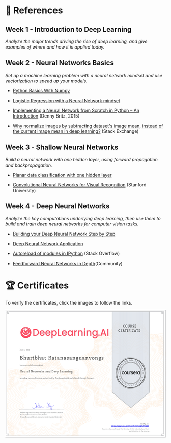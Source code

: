 # 📑 References


## Week 1 - Introduction to Deep Learning
*Analyze the major trends driving the rise of deep learning, and give examples of where and how it is applied today.*


## Week 2 - Neural Networks Basics 
*Set up a machine learning problem with a neural network mindset and use vectorization to speed up your models.*

- [Python Basics With Numpy](https://github.com/Bhuribhat/Neural-Networks-and-Deep-Learning/blob/main/1_Python_Basics_with_Numpy.ipynb)

- [Logistic Regression with a Neural Network mindset](https://github.com/Bhuribhat/Neural-Networks-and-Deep-Learning/blob/main/2_Logistic_Regression_with_Neural_Network.ipynb)

- [Implementing a Neural Network from Scratch in Python – An Introduction](https://github.com/dennybritz/nn-from-scratch) (Denny Britz, 2015)

- [Why normalize images by subtracting dataset's image mean, instead of the current image mean in deep learning?](https://stats.stackexchange.com/questions/211436/why-normalize-images-by-subtracting-datasets-image-mean-instead-of-the-current) (Stack Exchange)


## Week 3 - Shallow Neural Networks 
*Build a neural network with one hidden layer, using forward propagation and backpropagation.* 

- [Planar data classification with one hidden layer](https://github.com/Bhuribhat/Neural-Networks-and-Deep-Learning/blob/main/3_Planar_Classification_One_Layer.ipynb)

- [Convolutional Neural Networks for Visual Recognition](https://cs231n.github.io/neural-networks-case-study/) (Stanford University)


## Week 4 - Deep Neural Networks
*Analyze the key computations underlying deep learning, then use them to build and train deep neural networks for computer vision tasks.*

- [Building your Deep Neural Network Step by Step](https://github.com/Bhuribhat/Neural-Networks-and-Deep-Learning/blob/main/4_Deep_Neural_Network_Step_by_Step.ipynb)

- [Deep Neural Network Application](https://github.com/Bhuribhat/Neural-Networks-and-Deep-Learning/blob/main/5_Deep_Neural_Network_Application.ipynb)

- [Autoreload of modules in IPython](https://stackoverflow.com/questions/1907993/autoreload-of-modules-in-ipython) (Stack Overflow)

- [Feedforward Neural Networks in Depth](https://community.deeplearning.ai/t/feedforward-neural-networks-in-depth/98811)(Community)


# 🏆 Certificates 
To verify the certificates, click the images to follow the links.

<p align="middle">
    <a href="https://coursera.org/share/d73ecd97681b8e856fab8e072b0b93cb"><img src="./images/Certificate.png" height="400"></a>